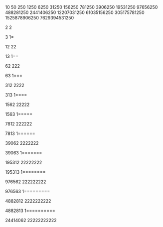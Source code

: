 10
50
250
1250
6250
31250
156250
781250
3906250
19531250
97656250
488281250
2441406250
12207031250
61035156250
305175781250
1525878906250
7629394531250

2
2

3
1=

12
22

13
1==

62
222

63
1===

312
2222

313
1====

1562
22222

1563
1=====

7812
222222

7813
1======

39062
2222222

39063
1=======

195312
22222222

195313
1========

976562
222222222

976563
1=========

4882812
2222222222

4882813
1==========

24414062
22222222222